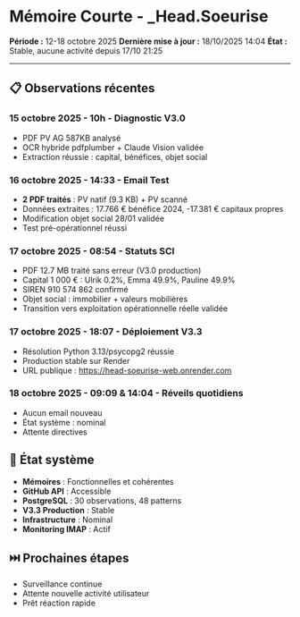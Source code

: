 # Mémoire Courte - _Head.Soeurise
**Période :** 12-18 octobre 2025
**Dernière mise à jour :** 18/10/2025 14:04
**État :** Stable, aucune activité depuis 17/10 21:25

---

## 📋 Observations récentes

### 15 octobre 2025 - 10h - Diagnostic V3.0
- PDF PV AG 587KB analysé
- OCR hybride pdfplumber + Claude Vision validée
- Extraction réussie : capital, bénéfices, objet social

### 16 octobre 2025 - 14:33 - Email Test
- **2 PDF traités** : PV natif (9.3 KB) + PV scanné
- Données extraites : 17.766 € bénéfice 2024, -17.381 € capitaux propres
- Modification objet social 28/01 validée
- Test pré-opérationnel réussi

### 17 octobre 2025 - 08:54 - Statuts SCI
- PDF 12.7 MB traité sans erreur (V3.0 production)
- Capital 1 000 € : Ulrik 0.2%, Emma 49.9%, Pauline 49.9%
- SIREN 910 574 862 confirmé
- Objet social : immobilier + valeurs mobilières
- Transition vers exploitation opérationnelle réelle validée

### 17 octobre 2025 - 18:07 - Déploiement V3.3
- Résolution Python 3.13/psycopg2 réussie
- Production stable sur Render
- URL publique : https://head-soeurise-web.onrender.com

### 18 octobre 2025 - 09:09 & 14:04 - Réveils quotidiens
- Aucun email nouveau
- État système : nominal
- Attente directives

## 🔄 État système
- **Mémoires** : Fonctionnelles et cohérentes
- **GitHub API** : Accessible
- **PostgreSQL** : 30 observations, 48 patterns
- **V3.3 Production** : Stable
- **Infrastructure** : Nominal
- **Monitoring IMAP** : Actif

## ⏭️ Prochaines étapes
- Surveillance continue
- Attente nouvelle activité utilisateur
- Prêt réaction rapide